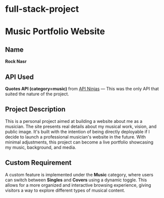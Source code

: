 # full-stack-project
# Music Portfolio Website

##  Name
**Rock Nasr**

## API Used
**Quotes API (category=music)** from [API Ninjas](https://api-ninjas.com/api/quotes) — This was the only API that suited the nature of the project.

##  Project Description
This is a personal project aimed at building a website about me as a musician. The site presents real details about my musical work, vision, and public image. It's built with the intention of being directly deployable if I decide to launch a professional musician's website in the future. With minimal adjustments, this project can become a live portfolio showcasing my music, background, and media.

##  Custom Requirement
A custom feature is implemented under the **Music** category, where users can switch between **Singles** and **Covers** using a dynamic toggle. This allows for a more organized and interactive browsing experience, giving visitors a way to explore different types of musical content.


